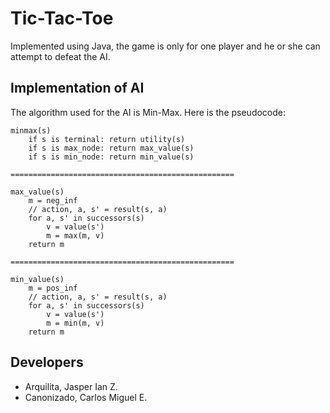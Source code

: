 # Tic-Tac-Toe

Implemented using Java, the game is only for one player and he or she can attempt to defeat the AI.

## Implementation of AI

The algorithm used for the AI is Min-Max. Here is the pseudocode:

```
minmax(s)
    if s is terminal: return utility(s)
    if s is max_node: return max_value(s)
    if s is min_node: return min_value(s)

==================================================

max_value(s)
    m = neg_inf
    // action, a, s' = result(s, a)
    for a, s' in successors(s)
        v = value(s')
        m = max(m, v)
    return m

==================================================

min_value(s)
    m = pos_inf
    // action, a, s' = result(s, a)
    for a, s' in successors(s)
        v = value(s')
        m = min(m, v)
    return m
```

## Developers

* Arquilita, Jasper Ian Z.
* Canonizado, Carlos Miguel E.
